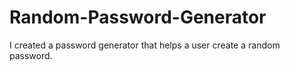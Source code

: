 # Random-Password-Generator
I created a password generator that helps a user create a random password.
